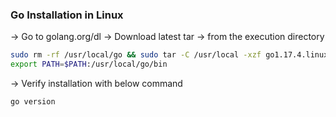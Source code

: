 ### Go Installation in Linux
-> Go to golang.org/dl
-> Download latest tar
-> from the execution directory 
```bash
sudo rm -rf /usr/local/go && sudo tar -C /usr/local -xzf go1.17.4.linux-amd64.tar.gz
export PATH=$PATH:/usr/local/go/bin
```

-> Verify installation with below command
```bash
go version
```

